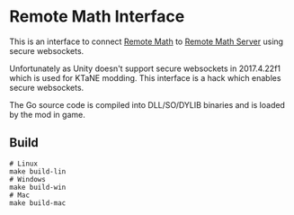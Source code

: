 # Remote Math Interface

This is an interface to connect [Remote Math](https://github.com/MrMelon54/ktanemod-remote-math) to [Remote Math Server](https://github.com/MrMelon54/ktanemod-remote-math-server) using secure websockets.

Unfortunately as Unity doesn't support secure websockets in 2017.4.22f1 which is used for KTaNE modding. This interface is a hack which enables secure websockets.

The Go source code is compiled into DLL/SO/DYLIB binaries and is loaded by the mod in game.

## Build

```
# Linux
make build-lin
# Windows
make build-win
# Mac
make build-mac
```
